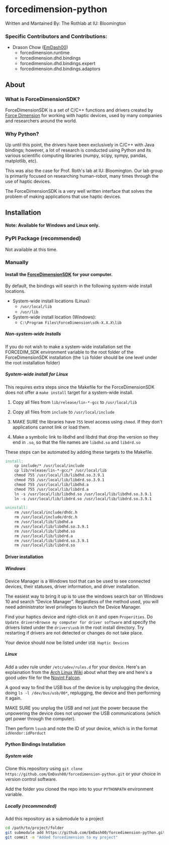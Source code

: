 # forcedimension-python

Written and Mantained By: The Rothlab at IU: Bloomington

### Specific Contributors and Contributions:

* Drason Chow ([EmDash00](https://github.com/EmDash00))
    - forcedimension.runtime
    - forcedimension.dhd.bindings
    - forcedimension.dhd.bindings.expert
    - forcedimension.dhd.bindings.adaptors

## About

### What is ForceDimensionSDK?

ForceDimensionSDK is a set of C/C++ functions and drivers created by [Force Dimension](https://www.forcedimension.com/company/about) for working with haptic devices, used by many companies and researchers around the world.

### Why Python?

Up until this point, the drivers have been exclusively in C/C++ with Java bindings; however, a lot of research is conducted using Python and its various scientific computing libraries (numpy, scipy, sympy, pandas, matplotlib, etc).

This was also the case for Prof. Roth's lab at IU: Bloomington. Our lab group is primarily focused on researching human-robot, many times through the use of haptic devices.

The ForceDimensionSDK is a very well written interface that solves the problem of making applications that use haptic devices.

## Installation

#### Note: Available for Windows and Linux only.

### PyPI Package (recommended)

Not available at this time.

### Manually

#### Install the [ForceDimensionSDK](https://www.forcedimension.com/download/sdk) for your computer. 
By default, the bindings will search in the following system-wide install locations.
* System-wide install locations (Linux):
    - `/usr/local/lib`
    - `/usr/lib`
* System-wide install location (Windows):
    - `C:\Program Files\ForceDimension\sdk-X.X.X\lib`

##### Non-system-wide Installs

If you do not wish to make a system-wide installation set the FORCEDIM_SDK environment variable to the root folder of the ForceDimensionSDK installation (the `lib` folder should be one level under the root installation folder)

##### System-wide install for Linux

This requires extra steps since the Makefile for the ForceDimensionSDK does not offer a `make install` target for a system-wide install.

1. Copy all files from `lib/release/lin-*-gcc` to `/usr/local/lib`  
2. Copy all files from `include` to `/usr/local/include`  

3. MAKE SURE the libraries have `755` level access using `chmod`. If they don't applications cannot link or load them.

4. Make a symbolic link to libdhd and libdrd that drop the version so they end in `.so`, so that the file names are `libdhd.so` and `libdrd.so`

These steps can be automated by adding these targets to the Makefile.

```makefile
install:
	cp include/* /usr/local/include
	cp lib/release/lin-*-gcc/* /usr/local/lib
	chmod 755 /usr/local/lib/libdhd.so.3.9.1
	chmod 755 /usr/local/lib/libdrd.so.3.9.1
	chmod 755 /usr/local/lib/libdhd.a
	chmod 755 /usr/local/lib/libdrd.a
	ln -s /usr/local/lib/libdhd.so /usr/local/lib/libdhd.so.3.9.1
	ln -s /usr/local/lib/libdrd.so /usr/local/lib/libdrd.so.3.9.1
```

```makefile
uninstall:
	rm /usr/local/include/dhdc.h
	rm /usr/local/include/drdc.h
	rm /usr/local/lib/libdhd.a
	rm /usr/local/lib/libdhd.so.3.9.1
	rm /usr/local/lib/libdhd.so
	rm /usr/local/lib/libdrd.a
	rm /usr/local/lib/libdrd.so.3.9.1
	rm /usr/local/lib/libdrd.so
```
#### Driver installation

##### Windows

Device Manager is a Windows tool that can be used to see connected devices, their statuses, driver information, and driver installation.

The easiest way to bring it up is to use the windows search bar on Windows 10 and search “Device Manager”. Regardless of the method used, you will need administrator level privileges to launch the Device Manager.

Find your haptics device and right-click on it and open `Properities`. Do `Update driver>Browse my computer for driver software` and specify the drivers listed under the `drivers\usb` in the root install directory. Try restarting if drivers are not detected or changes do not take place.  

Your device should now be listed under `USB Haptic Devices`

##### Linux

Add a udev rule under `/etc/udev/rules.d` for your device. Here's an explaination from the [Arch Linux Wiki](https://wiki.archlinux.org/index.php/Udev#Waking_from_suspend_with_USB_device) about what they are and here's a good udev file for the [Novint Falcon](https://github.com/libnifalcon/libnifalcon/blob/master/linux/40-novint-falcon-udev.rules).

A good way to find the USB bus of the device is by unplugging the device, doing `ls -l /dev/bus/usb/00*`, replugging, the device and then performing it again. 

MAKE SURE you unplug the USB and not just the power because the unpowering the device does not unpower the USB communications (which get power through the computer).

Then perform `lsusb` and note the ID of your device, which is in the format `idVendor:idPorduct`

#### Python Bindings Installation

##### System wide

Clone this repository using `git clone https://github.com/EmDash00/forcedimension-python.git` or your choice in version control software.

Add the folder you cloned the repo into to your `PYTHONPATH` environment variable.

##### Locally (recommended)

Add this repository as a submodule to a project

```bash
cd /path/to/project/folder
git submodule add https://github.com/EmDash00/forcedimension-python.git 
git commit -m "Added forcedimension to my project"
```


